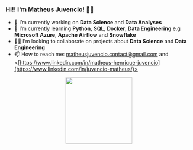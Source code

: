 ### Hi!! I'm Matheus Juvencio! 👋🏾

- 🔭 I’m currently working on **Data Science** and **Data Analyses**
- 🌱 I’m currently learning **Python**, **SQL**, **Docker**, **Data Engineering** e.g **Microsoft Azure**, **Apache Airflow** and **Snowflake**
- 💪🏾 I’m looking to collaborate on projects about **Data Science** and **Data Engineering**
- 📫 How to reach me: <matheusjuvencio.contact@gmail.com> and <[https://www.linkedin.com/in/matheus-henrique-juvencio](https://www.linkedin.com/in/juvencio-matheus/)>

<div align="center">
  <a href="https://github.com/MatheusHJuvencio">
  <img height="180em" src="https://github-readme-stats.vercel.app/api?username=MatheusHJuvencio&show_icons=true&theme=dark&include_all_commits=true&count_private=true"/>
</div>
